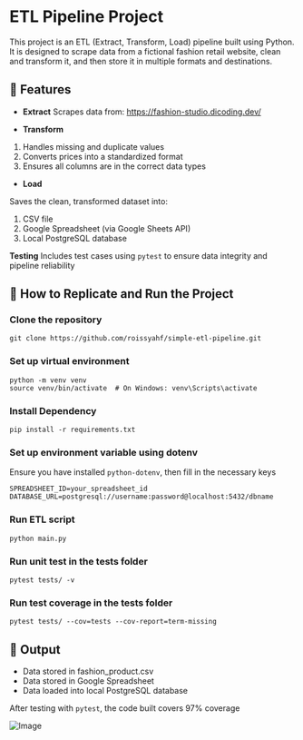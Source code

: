 # ETL Pipeline Project
This project is an ETL (Extract, Transform, Load) pipeline built using Python. It is designed to scrape data from a fictional fashion retail website, clean and transform it, and then store it in multiple formats and destinations.

## 🔧 Features
- **Extract**
Scrapes data from: https://fashion-studio.dicoding.dev/

- **Transform**
1. Handles missing and duplicate values
2. Converts prices into a standardized format
3. Ensures all columns are in the correct data types

- **Load**

Saves the clean, transformed dataset into:

1. CSV file
2. Google Spreadsheet (via Google Sheets API)
3. Local PostgreSQL database

**Testing**
Includes test cases using `pytest` to ensure data integrity and pipeline reliability

## 🚀 How to Replicate and Run the Project
### Clone the repository
```git clone https://github.com/roissyahf/simple-etl-pipeline.git```

### Set up virtual environment
```
python -m venv venv
source venv/bin/activate  # On Windows: venv\Scripts\activate
```

### Install Dependency
```pip install -r requirements.txt```

### Set up environment variable using dotenv
Ensure you have installed `python-dotenv`, then fill in the necessary keys
```
SPREADSHEET_ID=your_spreadsheet_id
DATABASE_URL=postgresql://username:password@localhost:5432/dbname
```

### Run ETL script
```python main.py```

### Run unit test in the tests folder
```pytest tests/ -v```

### Run test coverage in the tests folder
```pytest tests/ --cov=tests --cov-report=term-missing```

## 📁 Output
- Data stored in fashion_product.csv
- Data stored in Google Spreadsheet
- Data loaded into local PostgreSQL database

After testing with `pytest`, the code built covers 97% coverage

![Image](https://github.com/user-attachments/assets/7ded3119-5243-4671-a7c7-d930e343b59e)